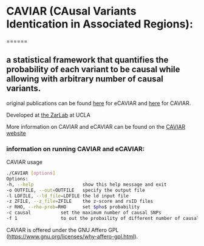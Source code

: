 # CAVIAR (CAusal Variants Identication in Associated Regions):
======

## a statistical framework that quantifies the probability of each variant to be causal while allowing with arbitrary number of causal variants.

original publications can be found [here](http://www.cell.com/ajhg/abstract/S0002-9297(16)30439-6) for eCAVIAR and [here](http://www.genetics.org/content/198/2/497) for CAVIAR. 

Developed at [the ZarLab](http://zarlab.cs.ucla.edu/tag/ecaviar/) at UCLA 

More information on CAVIAR and eCAVIAR can be found on the [CAVIAR website](http://genetics.cs.ucla.edu/caviar/)

### information on running CAVIAR and eCAVIAR:

CAVIAR usage 

``` bash 
./CAVIAR [options] 
Options:
-h, --help            		show this help message and exit 
-o OUTFILE, --out=OUTFILE 	specify the output file
-l LDFILE, --ld_file=LDFILE the ld input file
-z ZFILE, --z_file=ZFILE	the z-score and rsID files
-r RHO, --rho-prob=RHO		set $pho$ probability 
-c causal			set the maximum number of causal SNPs
-f 1				to out the probaility of different number of causal SNP
```










CAVIAR is offered under the GNU Affero GPL (https://www.gnu.org/licenses/why-affero-gpl.html).



